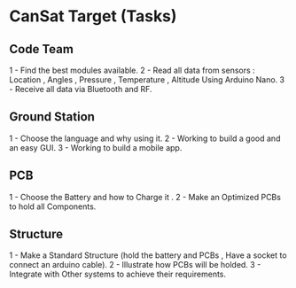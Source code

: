 # CanSat Target (Tasks)

## Code Team
   1 - Find the best modules available.
   2 - Read all data from sensors : Location , Angles , Pressure , Temperature , Altitude Using Arduino Nano.
   3 - Receive all data via Bluetooth and RF.
## Ground Station 
   1 - Choose the language and why using it.
   2 - Working to build a good and an easy GUI.
   3 - Working to build a mobile app.
## PCB
   1 - Choose the Battery and how to Charge it .
   2 - Make an Optimized PCBs to hold all Components.
## Structure
   1 - Make a Standard Structure (hold the battery and PCBs , Have a socket to connect an arduino cable).
   2 - Illustrate how PCBs will be holded.
   3 - Integrate with Other systems to achieve their requirements.
